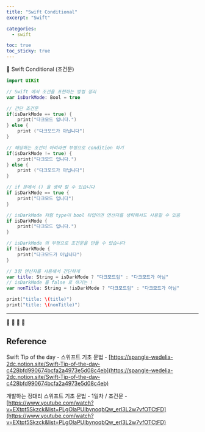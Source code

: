 ```yaml
---
title: "Swift Conditional"
excerpt: "Swift"

categories:
  - swift

toc: true
toc_sticky: true
---
```


🔷 Swift Conditional (조건문)

```swift
import UIKit

// Swift 에서 조건을 표현하는 방법 정리
var isDarkMode: Bool = true

// 간단 조건문
if(isDarkMode == true) {
	print("다크모드 입니다.")
} else {
	print ("다크모드가 아닙니다")
}

// 해당하는 조건이 아리라면 부정으로 condition 하기
if(isDarkMode != true) {
	print("다크모드 입니다.")
} else {
	print ("다크모드가 아닙니다")
}

// if 문에서 () 을 생략 할 수 있습니다
if isDarkMode == true {
	print("다크모드 입니다")
}

// isDarkMode 처럼 type이 bool 타입이면 연산자를 생략해서도 사용할 수 있음
if isDarkMode {
	print("다크모드 입니다.")
}

// isDarkMode 의 부정으로 조건문을 만들 수 있습니다
if !isDarkMode {
	print("다크모드가 아닙니다")
}

// 3항 연산자를 사용해서 간단하게
var title: String = isDarkMode ? "다크모드임" : "다크모드가 아님"
// isDarkMode 를 false 로 하기는 !
var nonTitle: String = !isDarkMode ? "다크모드임" : "다크모드가 아님"

print("title: \(title)")
print("title: \(nonTitle)")

```

---

🔶 🔷 📌 🔑

## Reference

Swift Tip of the day - 스위프트 기초 문법 - [https://spangle-wedelia-2dc.notion.site/Swift-Tip-of-the-day-c428bfd990674bcfa2a4973e5d08c4eb](https://spangle-wedelia-2dc.notion.site/Swift-Tip-of-the-day-c428bfd990674bcfa2a4973e5d08c4eb)

개발하는 정대리 스위프트 기초 문법 - 1일차 / 조건문 - [https://www.youtube.com/watch?v=EXtpt5Skzck&list=PLgOlaPUIbynoqbQw_erl3L2w7vfOTCtFD](https://www.youtube.com/watch?v=EXtpt5Skzck&list=PLgOlaPUIbynoqbQw_erl3L2w7vfOTCtFD)
